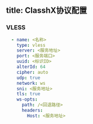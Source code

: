 title: ClasshX协议配置
---
### VLESS

```yaml
  - name: <名称>
    type: vless
    server: <服务地址>
    port: <服务端口>
    uuid: <标识ID>
    alterId: 64
    cipher: auto
    udp: true
    network: ws
    sni: <服务地址>
    tls: true
    ws-opts:
      path: /<回退路径>
      headers:
        Host: <服务地址>
```